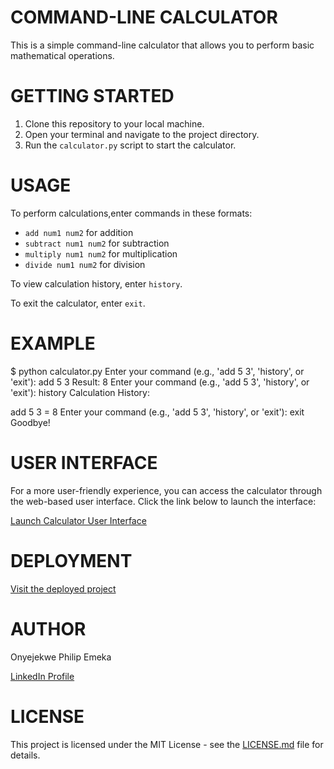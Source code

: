 # COMMAND-LINE CALCULATOR

This is a simple command-line calculator that allows you to perform basic mathematical operations.

# GETTING STARTED

1. Clone this repository to your local machine.
2. Open your terminal and navigate to the project directory.
3. Run the `calculator.py` script to start the calculator.

# USAGE

To perform calculations,enter commands in these formats:

- `add num1 num2` for addition
- `subtract num1 num2` for subtraction
- `multiply num1 num2` for multiplication
- `divide num1 num2` for division

To view calculation history, enter `history`.

To exit the calculator, enter `exit`.


# EXAMPLE


$ python calculator.py
Enter your command (e.g., 'add 5 3', 'history', or 'exit'): add 5 3
Result: 8
Enter your command (e.g., 'add 5 3', 'history', or 'exit'): history
Calculation History:

add 5 3 = 8
Enter your command (e.g., 'add 5 3', 'history', or 'exit'): exit
Goodbye!

# USER INTERFACE

For a more user-friendly experience, you can access the calculator through the web-based user interface. Click the link below to launch the interface:

[Launch Calculator User Interface](https://donphili.github.io/my-commandline-calculator-landing-page/)


# DEPLOYMENT

[Visit the deployed project](https://donphili.github.io/my-commandline-calculator-landing-page/)

# AUTHOR

Onyejekwe Philip Emeka

[LinkedIn Profile](https://www.linkedin.com/in/onyejekwe-philip-emeka-18700226a)



# LICENSE

This project is licensed under the MIT License - see the [LICENSE.md](LICENSE.md) file for details.

